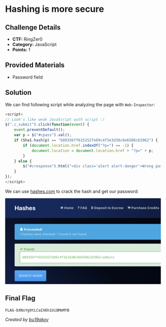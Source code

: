 # Hashing is more secure

## Challenge Details 

- **CTF:** RingZer0
- **Category:** JavaScript
- **Points:** 1

## Provided Materials

- Password field

## Solution

We can find following script while analyzing the page with `Web-Inspector`:

```javascript
<script>
// Look's like weak JavaScript auth script :)
$(".c_submit").click(function(event) {
    event.preventDefault();
    var p = $("#cpass").val();
    if (Sha1.hash(p) == "b89356ff6151527e89c4f3e3d30c8e6586c63962") {
        if (document.location.href.indexOf("?p=") == -1) {
            document.location = document.location.href + "?p=" + p;
        }
    } else {
        $("#cresponse").html("<div class='alert alert-danger'>Wrong password sorry.</div>");
    }
});
</script>
```

We can use [hashes.com](https://hashes.com/en/decrypt/hash) to crack the hash and get our password:

![hash](./hash.jpg)

## Final Flag

`FLAG-bXNsYg9tLCaIX6h1UiQMmMYB`

*Created by [bu19akov](https://github.com/bu19akov)*